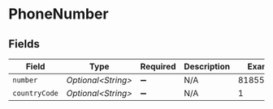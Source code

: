 # PhoneNumber


## Fields

| Field               | Type                | Required            | Description         | Example             |
| ------------------- | ------------------- | ------------------- | ------------------- | ------------------- |
| `number`            | *Optional\<String>* | :heavy_minus_sign:  | N/A                 | 8185551212          |
| `countryCode`       | *Optional\<String>* | :heavy_minus_sign:  | N/A                 | 1                   |